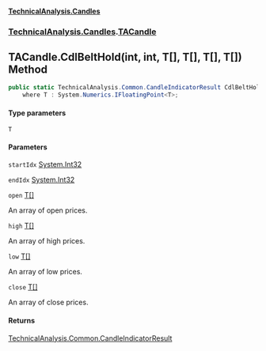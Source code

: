 #### [TechnicalAnalysis.Candles](TechnicalAnalysis.Candles.md 'TechnicalAnalysis.Candles')
### [TechnicalAnalysis.Candles](TechnicalAnalysis.Candles.md#TechnicalAnalysis.Candles 'TechnicalAnalysis.Candles').[TACandle](TACandle.md 'TechnicalAnalysis.Candles.TACandle')

## TACandle.CdlBeltHold<T>(int, int, T[], T[], T[], T[]) Method

```csharp
public static TechnicalAnalysis.Common.CandleIndicatorResult CdlBeltHold<T>(int startIdx, int endIdx, T[] open, T[] high, T[] low, T[] close)
    where T : System.Numerics.IFloatingPoint<T>;
```
#### Type parameters

<a name='TechnicalAnalysis.Candles.TACandle.CdlBeltHold_T_(int,int,T[],T[],T[],T[]).T'></a>

`T`
#### Parameters

<a name='TechnicalAnalysis.Candles.TACandle.CdlBeltHold_T_(int,int,T[],T[],T[],T[]).startIdx'></a>

`startIdx` [System.Int32](https://docs.microsoft.com/en-us/dotnet/api/System.Int32 'System.Int32')

<a name='TechnicalAnalysis.Candles.TACandle.CdlBeltHold_T_(int,int,T[],T[],T[],T[]).endIdx'></a>

`endIdx` [System.Int32](https://docs.microsoft.com/en-us/dotnet/api/System.Int32 'System.Int32')

<a name='TechnicalAnalysis.Candles.TACandle.CdlBeltHold_T_(int,int,T[],T[],T[],T[]).open'></a>

`open` [T](TACandle.CdlBeltHold_T_(int,int,T[],T[],T[],T[]).md#TechnicalAnalysis.Candles.TACandle.CdlBeltHold_T_(int,int,T[],T[],T[],T[]).T 'TechnicalAnalysis.Candles.TACandle.CdlBeltHold<T>(int, int, T[], T[], T[], T[]).T')[[]](https://docs.microsoft.com/en-us/dotnet/api/System.Array 'System.Array')

An array of open prices.

<a name='TechnicalAnalysis.Candles.TACandle.CdlBeltHold_T_(int,int,T[],T[],T[],T[]).high'></a>

`high` [T](TACandle.CdlBeltHold_T_(int,int,T[],T[],T[],T[]).md#TechnicalAnalysis.Candles.TACandle.CdlBeltHold_T_(int,int,T[],T[],T[],T[]).T 'TechnicalAnalysis.Candles.TACandle.CdlBeltHold<T>(int, int, T[], T[], T[], T[]).T')[[]](https://docs.microsoft.com/en-us/dotnet/api/System.Array 'System.Array')

An array of high prices.

<a name='TechnicalAnalysis.Candles.TACandle.CdlBeltHold_T_(int,int,T[],T[],T[],T[]).low'></a>

`low` [T](TACandle.CdlBeltHold_T_(int,int,T[],T[],T[],T[]).md#TechnicalAnalysis.Candles.TACandle.CdlBeltHold_T_(int,int,T[],T[],T[],T[]).T 'TechnicalAnalysis.Candles.TACandle.CdlBeltHold<T>(int, int, T[], T[], T[], T[]).T')[[]](https://docs.microsoft.com/en-us/dotnet/api/System.Array 'System.Array')

An array of low prices.

<a name='TechnicalAnalysis.Candles.TACandle.CdlBeltHold_T_(int,int,T[],T[],T[],T[]).close'></a>

`close` [T](TACandle.CdlBeltHold_T_(int,int,T[],T[],T[],T[]).md#TechnicalAnalysis.Candles.TACandle.CdlBeltHold_T_(int,int,T[],T[],T[],T[]).T 'TechnicalAnalysis.Candles.TACandle.CdlBeltHold<T>(int, int, T[], T[], T[], T[]).T')[[]](https://docs.microsoft.com/en-us/dotnet/api/System.Array 'System.Array')

An array of close prices.

#### Returns
[TechnicalAnalysis.Common.CandleIndicatorResult](https://docs.microsoft.com/en-us/dotnet/api/TechnicalAnalysis.Common.CandleIndicatorResult 'TechnicalAnalysis.Common.CandleIndicatorResult')